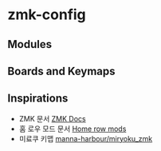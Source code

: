 # zmk-config

## Modules

## Boards and Keymaps

## Inspirations
- ZMK 문서 [ZMK Docs](https://zmk.dev/docs)
- 홈 로우 모드 문서 [Home row mods](https://precondition.github.io/home-row-mods)
- 미료쿠 키맵 [manna-harbour/miryoku_zmk](https://github.com/manna-harbour/miryoku_zmk)
